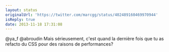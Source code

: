 ```yaml
---
layout: status
originalUrl: 'https://twitter.com/marcgg/status/402489160469970944'
isReply: true
date: 2013-11-18 17:31:08
---
```


@ya_f @abroudin Mais sérieusement, c'est quand la dernière fois que tu as refacto du CSS pour des raisons de performances?
